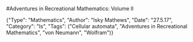 #Adventures in Recreational Mathematics: Volume II

{"Type": "Mathematics", "Author": "Isky Mathews", "Date": "27.5.17", "Category": "Is", "Tags": ("Cellular automata", "Adventures in Recreational Mathematics", "von Neumann", "Wolfram")}
